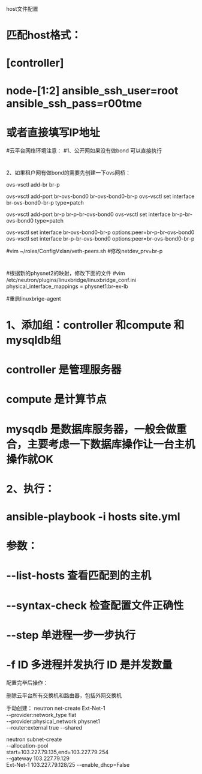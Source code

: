 
host文件配置
# 匹配host格式：
# [controller]
# node-[1:2] ansible_ssh_user=root ansible_ssh_pass=r00tme
#  或者直接填写IP地址

#云平台网络环境注意：
#1、公开网如果没有做bond 可以直接执行
#
2、如果租户网有做bond的需要先创建一下ovs网桥：

ovs-vsctl add-br br-p

ovs-vsctl add-port br-ovs-bond0 br-ovs-bond0-br-p
ovs-vsctl set interface br-ovs-bond0-br-p type=patch

ovs-vsctl add-port br-p br-p-br-ovs-bond0
ovs-vsctl set interface br-p-br-ovs-bond0 type=patch

ovs-vsctl set interface br-ovs-bond0-br-p options:peer=br-p-br-ovs-bond0
ovs-vsctl set interface br-p-br-ovs-bond0 options:peer=br-ovs-bond0-br-p

#vim ~/roles/ConfigVxlan/veth-peers.sh
#修改netdev_prv=br-p
#
#根据新的physnet2的映射，修改下面的文件
#vim /etc/neutron/plugins/linuxbridge/linuxbridge_conf.ini
physical_interface_mappings = physnet1:br-ex-lb


#重启linuxbrige-agent
#
#
#    1、添加组：controller 和compute 和mysqldb组
#    
#    controller 是管理服务器
#    compute    是计算节点
#    mysqdb     是数据库服务器，一般会做重合，主要考虑一下数据库操作让一台主机操作就OK
#    
#    
#    2、执行：
#    ansible-playbook -i hosts site.yml 
#    
#    参数：
#    --list-hosts     查看匹配到的主机
#    --syntax-check   检查配置文件正确性
#    --step           单进程一步一步执行
#    -f ID            多进程并发执行 ID 是并发数量



配置完毕后操作：


删除云平台所有交换机和路由器，包括外网交换机



手动创建：
neutron net-create Ext-Net-1 \
--provider:network_type flat \
--provider:physical_network physnet1 \
--router:external true --shared


neutron subnet-create  \
--allocation-pool \
start=103.227.79.135,end=103.227.79.254 \
--gateway 103.227.79.129  \
Ext-Net-1 103.227.79.128/25  --enable_dhcp=False




























#

